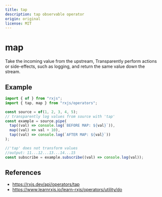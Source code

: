 ```yaml
---
title: tap
description: tap observable operator
origin: original
license: MIT
---
```


# map

Take the incoming value from the upstream, Transparently perform actions or side-effects, such as logging, and return the same value down the stream.

## Example

```js
import { of } from "rxjs";
import { tap, map } from "rxjs/operators";

const source = of(1, 2, 3, 4, 5);
// transparently log values from source with 'tap'
const example = source.pipe(
  tap((val) => console.log(`BEFORE MAP: ${val}`)),
  map((val) => val + 10),
  tap((val) => console.log(`AFTER MAP: ${val}`))
);

//'tap' does not transform values
//output: 11...12...13...14...15
const subscribe = example.subscribe((val) => console.log(val));
```

## References

- https://rxjs.dev/api/operators/tap
- https://www.learnrxjs.io/learn-rxjs/operators/utility/do
